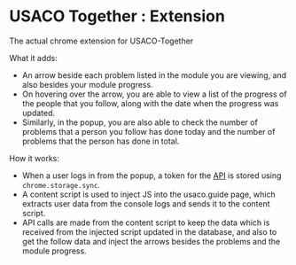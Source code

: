 # USACO Together : Extension
The actual chrome extension for USACO-Together

What it adds:
- An arrow beside each problem listed in the module you are viewing, and also besides your module progress.
- On hovering over the arrow, you are able to view a list of the progress of the people that you follow, along with the date when the progress was updated.
- Similarly, in the popup, you are also able to check the number of problems that a person you follow has done today and the number of problems that the person has done in total.

How it works:
- When a user logs in from the popup, a token for the [API](https://github.com/USACO-Together/server "API's GitHub repository") is stored using `chrome.storage.sync`.
- A content script is used to inject JS into the usaco.guide page, which extracts user data from the console logs and sends it to the content script.
- API calls are made from the content script to keep the data which is received from the injected script updated in the database, and also to get the follow data and inject the arrows besides the problems and the module progress.
